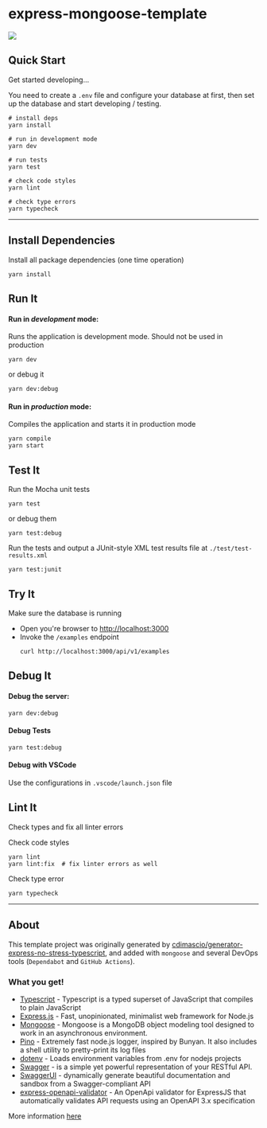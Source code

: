 # express-mongoose-template

![](https://github.com/RainEggplant/express-mongoose-template/workflows/CI/badge.svg)

## Quick Start

Get started developing...

You need to create a `.env` file and configure your database at first, then set up the database and start developing / testing.

```shell
# install deps
yarn install

# run in development mode
yarn dev

# run tests
yarn test

# check code styles
yarn lint

# check type errors
yarn typecheck
```

---

## Install Dependencies

Install all package dependencies (one time operation)

```shell
yarn install
```

## Run It

#### Run in _development_ mode:

Runs the application is development mode. Should not be used in production

```shell
yarn dev
```

or debug it

```shell
yarn dev:debug
```

#### Run in _production_ mode:

Compiles the application and starts it in production mode

```shell
yarn compile
yarn start
```

## Test It

Run the Mocha unit tests

```shell
yarn test
```

or debug them

```shell
yarn test:debug
```

Run the tests and output a JUnit-style XML test results file at `./test/test-results.xml`

```shell
yarn test:junit
```

## Try It

Make sure the database is running

- Open you're browser to [http://localhost:3000](http://localhost:3000)
- Invoke the `/examples` endpoint
  ```shell
  curl http://localhost:3000/api/v1/examples
  ```

## Debug It

#### Debug the server:

```
yarn dev:debug
```

#### Debug Tests

```
yarn test:debug
```

#### Debug with VSCode

Use the configurations in `.vscode/launch.json` file

## Lint It

Check types and fix all linter errors

Check code styles

```shell
yarn lint
yarn lint:fix  # fix linter errors as well
```

Check type error

```
yarn typecheck
```

---

## About

This template project was originally generated by [cdimascio/generator-express-no-stress-typescript](https://github.com/cdimascio/generator-express-no-stress-typescript), and added with `mongoose` and several DevOps tools (`Dependabot` and `GitHub Actions`).

### What you get!

- [Typescript](https://www.typescriptlang.org/) - Typescript is a typed superset of JavaScript that compiles to plain JavaScript
- [Express.js](https://www.expressjs.com) - Fast, unopinionated, minimalist web framework for Node.js
- [Mongoose](https://github.com/motdotla/dotenv) - Mongoose is a MongoDB object modeling tool designed to work in an asynchronous environment.
- [Pino](https://github.com/pinojs/pino) - Extremely fast node.js logger, inspired by Bunyan. It also includes a shell utility to pretty-print its log files
- [dotenv](https://github.com/motdotla/dotenv) - Loads environment variables from .env for nodejs projects
- [Swagger](http://swagger.io/) - is a simple yet powerful representation of your RESTful API.
- [SwaggerUI](http://swagger.io/) - dynamically generate beautiful documentation and sandbox from a Swagger-compliant API
- [express-openapi-validator](https://github.com/cdimascio/express-openapi-validator) - An OpenApi validator for ExpressJS that automatically validates API requests using an OpenAPI 3.x specification

More information [here](https://github.com/cdimascio/generator-express-no-stress-typescript#what-you-get)
